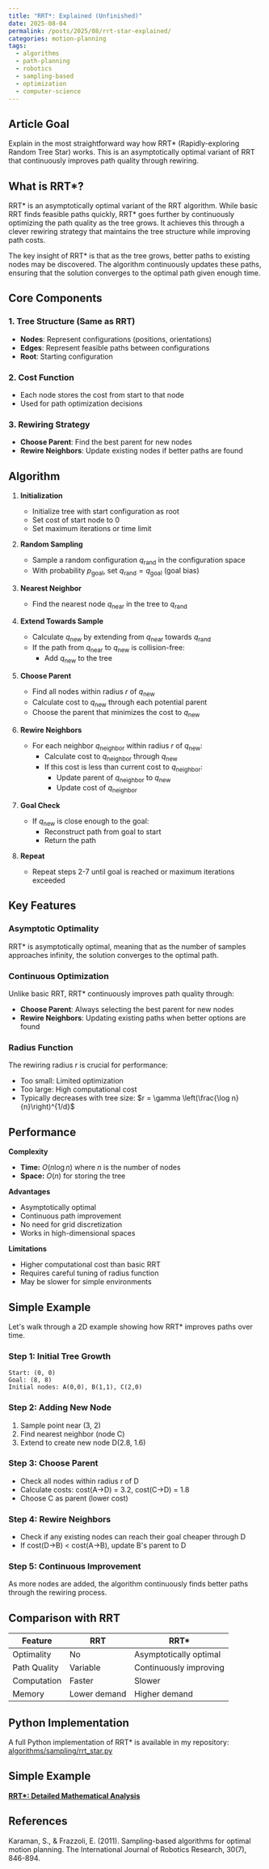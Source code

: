 ```yaml
---
title: "RRT*: Explained (Unfinished)"
date: 2025-08-04
permalink: /posts/2025/08/rrt-star-explained/
categories: motion-planning
tags:
  - algorithms
  - path-planning
  - robotics
  - sampling-based
  - optimization
  - computer-science
---
```


## Article Goal
Explain in the most straightforward way how RRT* (Rapidly-exploring Random Tree Star) works. This is an asymptotically optimal variant of RRT that continuously improves path quality through rewiring.

## What is RRT*?

RRT* is an asymptotically optimal variant of the RRT algorithm. While basic RRT finds feasible paths quickly, RRT* goes further by continuously optimizing the path quality as the tree grows. It achieves this through a clever rewiring strategy that maintains the tree structure while improving path costs.

The key insight of RRT* is that as the tree grows, better paths to existing nodes may be discovered. The algorithm continuously updates these paths, ensuring that the solution converges to the optimal path given enough time.

## Core Components

### 1. Tree Structure (Same as RRT)
- **Nodes**: Represent configurations (positions, orientations)
- **Edges**: Represent feasible paths between configurations
- **Root**: Starting configuration

### 2. Cost Function
- Each node stores the cost from start to that node
- Used for path optimization decisions

### 3. Rewiring Strategy
- **Choose Parent**: Find the best parent for new nodes
- **Rewire Neighbors**: Update existing nodes if better paths are found

## Algorithm

1. **Initialization**
   - Initialize tree with start configuration as root
   - Set cost of start node to 0
   - Set maximum iterations or time limit

2. **Random Sampling**
   - Sample a random configuration $q_{\text{rand}}$ in the configuration space
   - With probability $p_{\text{goal}}$, set $q_{\text{rand}} = q_{\text{goal}}$ (goal bias)

3. **Nearest Neighbor**
   - Find the nearest node $q_{\text{near}}$ in the tree to $q_{\text{rand}}$

4. **Extend Towards Sample**
   - Calculate $q_{\text{new}}$ by extending from $q_{\text{near}}$ towards $q_{\text{rand}}$
   - If the path from $q_{\text{near}}$ to $q_{\text{new}}$ is collision-free:
       - Add $q_{\text{new}}$ to the tree

5. **Choose Parent**
   - Find all nodes within radius $r$ of $q_{\text{new}}$
   - Calculate cost to $q_{\text{new}}$ through each potential parent
   - Choose the parent that minimizes the cost to $q_{\text{new}}$

6. **Rewire Neighbors**
   - For each neighbor $q_{\text{neighbor}}$ within radius $r$ of $q_{\text{new}}$:
       - Calculate cost to $q_{\text{neighbor}}$ through $q_{\text{new}}$
       - If this cost is less than current cost to $q_{\text{neighbor}}$:
           - Update parent of $q_{\text{neighbor}}$ to $q_{\text{new}}$
           - Update cost of $q_{\text{neighbor}}$

7. **Goal Check**
   - If $q_{\text{new}}$ is close enough to the goal:
       - Reconstruct path from goal to start
       - Return the path

8. **Repeat**
   - Repeat steps 2-7 until goal is reached or maximum iterations exceeded

## Key Features

### Asymptotic Optimality
RRT* is asymptotically optimal, meaning that as the number of samples approaches infinity, the solution converges to the optimal path.

### Continuous Optimization
Unlike basic RRT, RRT* continuously improves path quality through:
- **Choose Parent**: Always selecting the best parent for new nodes
- **Rewire Neighbors**: Updating existing paths when better options are found

### Radius Function
The rewiring radius $r$ is crucial for performance:
- Too small: Limited optimization
- Too large: High computational cost
- Typically decreases with tree size: $r = \gamma \left(\frac{\log n}{n}\right)^{1/d}$

## Performance

**Complexity**
- **Time:** $O(n \log n)$ where $n$ is the number of nodes
- **Space:** $O(n)$ for storing the tree

**Advantages**
- Asymptotically optimal
- Continuous path improvement
- No need for grid discretization
- Works in high-dimensional spaces

**Limitations**
- Higher computational cost than basic RRT
- Requires careful tuning of radius function
- May be slower for simple environments

## Simple Example

Let's walk through a 2D example showing how RRT* improves paths over time.

### Step 1: Initial Tree Growth
```
Start: (0, 0)
Goal: (8, 8)
Initial nodes: A(0,0), B(1,1), C(2,0)
```

### Step 2: Adding New Node
1. Sample point near (3, 2)
2. Find nearest neighbor (node C)
3. Extend to create new node D(2.8, 1.6)

### Step 3: Choose Parent
- Check all nodes within radius r of D
- Calculate costs: cost(A→D) = 3.2, cost(C→D) = 1.8
- Choose C as parent (lower cost)

### Step 4: Rewire Neighbors
- Check if any existing nodes can reach their goal cheaper through D
- If cost(D→B) < cost(A→B), update B's parent to D

### Step 5: Continuous Improvement
As more nodes are added, the algorithm continuously finds better paths through the rewiring process.

## Comparison with RRT

| Feature | RRT | RRT* |
|---------|-----|------|
| Optimality | No | Asymptotically optimal |
| Path Quality | Variable | Continuously improving |
| Computation | Faster | Slower |
| Memory | Lower demand | Higher demand |

## Python Implementation

A full Python implementation of RRT* is available in my repository:  
[algorithms/sampling/rrt_star.py](https://github.com/nramaswamy17/PlannerComparisons/blob/main/algorithms/sampling/rrt_star.py)

## Simple Example

**[RRT*: Detailed Mathematical Analysis](/files/RRTstar.pdf)**

## References

Karaman, S., & Frazzoli, E. (2011). Sampling-based algorithms for optimal motion planning. The International Journal of Robotics Research, 30(7), 846-894.
